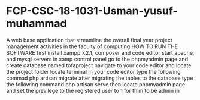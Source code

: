 # FCP-CSC-18-1031-Usman-yusuf-muhammad
A web base application that streamline the overall final year project management activities in the faculty of computing 
HOW TO RUN THE SOFTWARE
first install xampp 7.2.1, composer and code editor 
start apache, and mysql servers in xamp control panel 
go to the phpmyadmin page and create database named tofaproject
navigate to your code editor and locate the project folder
locate terminal in your code editor 
type the following commad
    php artisan migrate
after migrating the tables to the database type the following command
    php artisan serve
then locate phpmyadmin page and set the previlege to the registered user to 1 for thim to be admin in 
